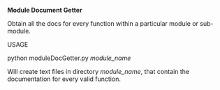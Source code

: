 **Module Document Getter**

Obtain all the docs for every function within a particular module or sub-module.

USAGE

python moduleDocGetter.py *module_name*

Will create text files in directory *module_name*, that contain the documentation for every valid function.
